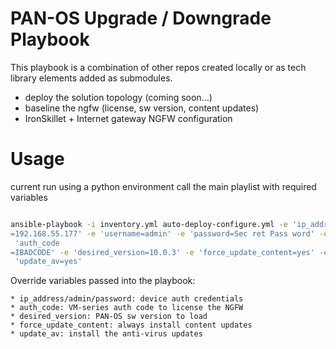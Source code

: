 # PAN-OS Upgrade / Downgrade Playbook

This playbook is a combination of other repos created locally or as tech library
elements added as submodules.

 * deploy the solution topology (coming soon...)
 * baseline the ngfw (license, sw version, content updates)
 * IronSkillet + Internet gateway NGFW configuration

# Usage

current run using a python environment
call the main playlist with required variables


```bash

ansible-playbook -i inventory.yml auto-deploy-configure.yml -e 'ip_address
=192.168.55.177' -e 'username=admin' -e 'password=Sec ret Pass word' -e
 'auth_code
=IBADCODE' -e 'desired_version=10.0.3' -e 'force_update_content=yes' -e
 'update_av=yes'

```

Override variables passed into the playbook:

    * ip_address/admin/password: device auth credentials
    * auth_code: VM-series auth code to license the NGFW
    * desired_version: PAN-OS sw version to load
    * force_update_content: always install content updates
    * update_av: install the anti-virus updates
    
